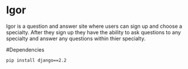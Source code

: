 # Igor
Igor is a question and answer site where users can sign up and choose a specialty.  After they sign up they have the ability to ask questions to any specialty and answer any questions within thier specialty.

#Dependencies
```
pip install django==2.2
```
